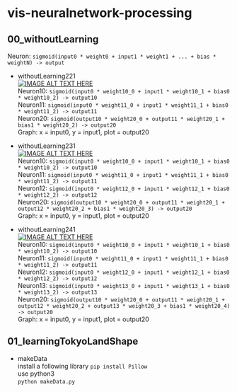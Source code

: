 # vis-neuralnetwork-processing

## 00_withoutLearning
Neuron: `sigmoid(input0 * weight0 + input1 * weight1 + ... + bias * weightN) -> output`
- withoutLearning221  
[![IMAGE ALT TEXT HERE](http://img.youtube.com/vi/FSRDTXZ6OjA/0.jpg)](http://www.youtube.com/watch?v=FSRDTXZ6OjA)  
  Neuron10: `sigmoid(input0 * weight10_0 + input1 * weight10_1 + bias0 * weight10_2) -> output10`  
  Neuron11: `sigmoid(input0 * weight11_0 + input1 * weight11_1 + bias0 * weight11_2) -> output11`  
  Neuron20: `sigmoid(output10 * weight20_0 + output11 * weight20_1 + bias1 * weight20_2) -> output20`  
  Graph: x = input0, y = input1, plot = output20  

- withoutLearning231  
[![IMAGE ALT TEXT HERE](http://img.youtube.com/vi/t7YKc6kC8H8/0.jpg)](http://www.youtube.com/watch?v=t7YKc6kC8H8)  
  Neuron10: `sigmoid(input0 * weight10_0 + input1 * weight10_1 + bias0 * weight10_2) -> output10`  
  Neuron11: `sigmoid(input0 * weight11_0 + input1 * weight11_1 + bias0 * weight11_2) -> output11`  
  Neuron12: `sigmoid(input0 * weight12_0 + input1 * weight12_1 + bias0 * weight12_2) -> output12`  
  Neuron20: `sigmoid(output10 * weight20_0 + output11 * weight20_1 + output12 * weight20_2 + bias1 * weight20_3) -> output20`  
  Graph: x = input0, y = input1, plot = output20
- withoutLearning241  
[![IMAGE ALT TEXT HERE](http://img.youtube.com/vi/9CijsnMtwJY/0.jpg)](http://www.youtube.com/watch?v=9CijsnMtwJY)  
  Neuron10: `sigmoid(input0 * weight10_0 + input1 * weight10_1 + bias0 * weight10_2) -> output10`  
  Neuron11: `sigmoid(input0 * weight11_0 + input1 * weight11_1 + bias0 * weight11_2) -> output11`  
  Neuron12: `sigmoid(input0 * weight12_0 + input1 * weight12_1 + bias0 * weight12_2) -> output12`  
  Neuron13: `sigmoid(input0 * weight13_0 + input1 * weight13_1 + bias0 * weight13_2) -> output13`  
  Neuron20: `sigmoid(output10 * weight20_0 + output11 * weight20_1 + output12 * weight20_2 + output13 * weight20_3 + bias1 * weight20_4) -> output20`  
  Graph: x = input0, y = input1, plot = output20

## 01_learningTokyoLandShape  
- makeData  
  install a following library
  `pip install Pillow`  
  use python3  
  `python makeData.py`
